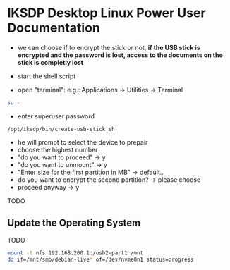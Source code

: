 # IKSDP Desktop Linux Power User Documentation  

- we can choose if to encrypt the stick or not, **if the USB stick is encrypted and the password is lost, access to the documents on the stick is completly lost**

- start the shell script
- open "terminal": e.g.:  Applications -> Utilities -> Terminal
```bash
su - 
```
- enter superuser password

```
/opt/iksdp/bin/create-usb-stick.sh
```
- he will prompt to select the device to prepair
- choose the highest number
- "do you want to proceed" -> y
- "do you want to unmount" -> y
- "Enter size for the first partition in MB" -> default..
- do you want to encrypt the second partition? -> please choose
- proceed anyway -> y

TODO  

## Update the Operating System  

TODO

```bash
mount -t nfs 192.168.200.1:/usb2-part1 /mnt
dd if=/mnt/smb/debian-live* of=/dev/nvme0n1 status=progress 
```
